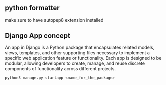 ## python formatter

make sure to have autopep8 extension installed

## Django App concept

An app in Django is a Python package that encapsulates related models, views, templates, and other supporting files necessary to implement a specific web application feature or functionality. Each app is designed to be modular, allowing developers to create, manage, and reuse discrete components of functionality across different projects.

```python
python3 manage.py startapp <name_for_the_package>
```
